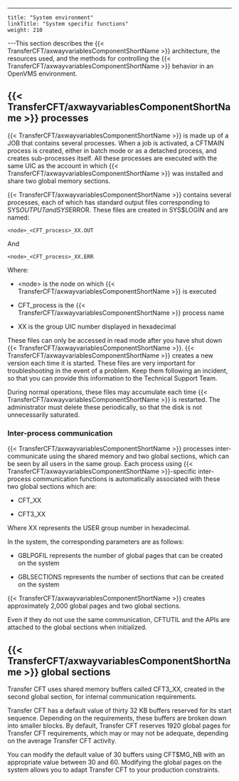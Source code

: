 ---
    title: "System environment"
    linkTitle: "System specific functions"
    weight: 210
---This section describes the {{< TransferCFT/axwayvariablesComponentShortName  >}} architecture, the resources used, and the methods for controlling the {{< TransferCFT/axwayvariablesComponentShortName  >}} behavior in an OpenVMS environment.

## {{< TransferCFT/axwayvariablesComponentShortName  >}} processes

{{< TransferCFT/axwayvariablesComponentShortName  >}} is made up of a JOB that contains several processes. When a job is activated, a CFTMAIN process is created, either in batch mode or as a detached process, and creates sub-processes itself. All these processes are executed with the same UIC as the account in which {{< TransferCFT/axwayvariablesComponentShortName  >}} was installed and share two global memory sections.

{{< TransferCFT/axwayvariablesComponentShortName  >}} contains several processes, each of which has standard output files corresponding to SYS$OUTPUT and SYS$ERROR. These files are created in SYS$LOGIN and are named:

`<node>_<CFT_process>_XX.OUT `

And

`<node>_<CFT_process>_XX.ERR`

Where:

- &lt;node> is the node on which {{< TransferCFT/axwayvariablesComponentShortName >}} is executed

<!-- -->

- CFT_process is the {{< TransferCFT/axwayvariablesComponentShortName >}} process name

<!-- -->

- XX is the group UIC number displayed in hexadecimal

These files can only be accessed in read mode after you have shut down {{< TransferCFT/axwayvariablesComponentShortName  >}}. {{< TransferCFT/axwayvariablesComponentShortName  >}} creates a new version each time it is started. These files are very important for troubleshooting in the event of a problem. Keep them following an incident, so that you can provide this information to the Technical Support Team.

During normal operations, these files may accumulate each time {{< TransferCFT/axwayvariablesComponentShortName  >}} is restarted. The administrator must delete these periodically, so that the disk is not unnecessarily saturated.

### Inter-process communication

{{< TransferCFT/axwayvariablesComponentShortName  >}} processes inter-communicate using the shared memory and two global sections, which can be seen by all users in the same group. Each process using {{< TransferCFT/axwayvariablesComponentShortName  >}}-specific inter-process communication functions is automatically associated with these two global sections which are:

- CFT_XX

<!-- -->

- CFT3_XX

Where XX represents the USER group number in hexadecimal.

In the system, the corresponding parameters are as follows:

- GBLPGFIL represents the number of global pages that can be created on the system

<!-- -->

- GBLSECTIONS represents the number of sections that can be created on the system

{{< TransferCFT/axwayvariablesComponentShortName  >}} creates approximately 2,000 global pages and two global sections.

Even if they do not use the same communication, CFTUTIL and the APIs are attached to the global sections when initialized.

## {{< TransferCFT/axwayvariablesComponentShortName  >}} global sections

Transfer CFT uses shared memory buffers called CFT3_XX, created in the second global section, for internal communication requirements.

Transfer CFT has a default value of thirty 32 KB buffers reserved for its start sequence. Depending on the requirements, these buffers are broken down into smaller blocks. By default, Transfer CFT reserves 1920 global pages for Transfer CFT requirements, which may or may not be adequate, depending on the average Transfer CFT activity.

You can modify the default value of 30 buffers using CFT$MG_NB with an appropriate value between 30 and 60. Modifying the global pages on the system allows you to adapt Transfer CFT to your production constraints.
